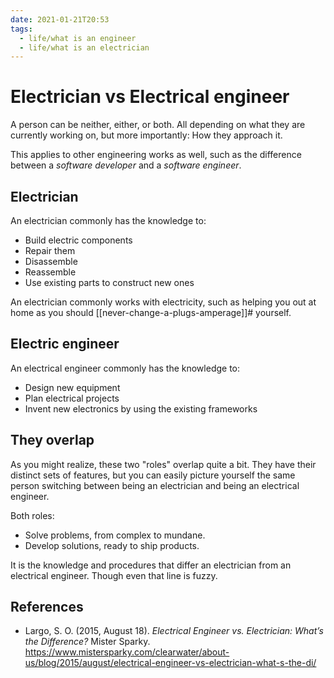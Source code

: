 ```yaml
---
date: 2021-01-21T20:53
tags: 
  - life/what is an engineer
  - life/what is an electrician
---
```


# Electrician vs Electrical engineer

A person can be neither, either, or both. All depending on what they are
currently working on, but more importantly: How they approach it.

This applies to other engineering works as well, such as the difference between
a *software developer* and a *software engineer*.

## Electrician

An electrician commonly has the knowledge to:

- Build electric components
- Repair them
- Disassemble
- Reassemble
- Use existing parts to construct new ones

An electrician commonly works with electricity, such as helping you out at home
as you should [[never-change-a-plugs-amperage]]# yourself.

## Electric engineer

An electrical engineer commonly has the knowledge to:

- Design new equipment
- Plan electrical projects
- Invent new electronics by using the existing frameworks

## They overlap

As you might realize, these two "roles" overlap quite a bit. They have their
distinct sets of features, but you can easily picture yourself the same person
switching between being an electrician and being an electrical engineer.

Both roles:

- Solve problems, from complex to mundane.
- Develop solutions, ready to ship products.

It is the knowledge and procedures that differ an electrician from an electrical
engineer. Though even that line is fuzzy.
  
## References

- Largo, S. O. (2015, August 18). *Electrical Engineer vs. Electrician: What’s
  the Difference?* Mister Sparky. 
  <https://www.mistersparky.com/clearwater/about-us/blog/2015/august/electrical-engineer-vs-electrician-what-s-the-di/>
